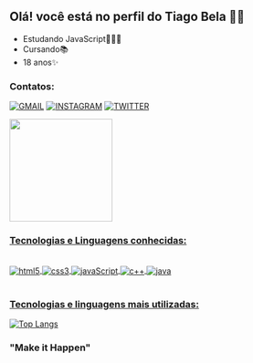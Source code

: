 ## Olá! você está no perfil do Tiago Bela 👋🏽
- Estudando JavaScript👨🏽‍💻
- Cursando📚
- 18 anos✨
### Contatos:
[![GMAIL](https://img.shields.io/badge/Gmail-D14836?style=for-the-badge&logo=gmail&logoColor=white)](https://mail.google.com/mail/u/0/#inbox)
[![INSTAGRAM](https://img.shields.io/badge/Instagram-E4405F?style=for-the-badge&logo=instagram&logoColor=white)](https://www.instagram.com/tiagobella.05/)
[![TWITTER](https://img.shields.io/badge/Twitter-1DA1F2?style=for-the-badge&logo=twitter&logoColor=white)](https://twitter.com/wtftsb_)
<div>
    <a href="https://github.com/tiago-sb">
    <img height="180em" src="https://github-readme-stats.vercel.app/api?username=tiago-sb&show_icons=true&theme=gruvbox"/>
</div>

### Tecnologias e Linguagens conhecidas:

<div style="display: inline_block"><br/>
    <img align="center" alt="html5" src="https://img.shields.io/badge/HTML5-E34F26?style=for-the-badge&logo=html5&logoColor=white">
    <img align="center" alt="css3" src="https://img.shields.io/badge/CSS3-1572B6?style=for-the-badge&logo=css3&logoColor=white">
    <img align="center" alt="javaScript" src="https://img.shields.io/badge/JavaScript-F7DF1E?style=for-the-badge&logo=javascript&logoColor=black">
    <img align="center" alt="c++" src="https://img.shields.io/badge/C%2B%2B-00599C?style=for-the-badge&logo=c%2B%2B&logoColor=white">
    <img align="center" alt="java" src="https://img.shields.io/badge/Java-ED8B00?style=for-the-badge&logo=java&logoColor=white">
</div><br/>

### Tecnologias e linguagens mais utilizadas:

[![Top Langs](https://github-readme-stats.vercel.app/api/top-langs/?username=tiago-sb)](https://github.com/tiago-sb/github-readme-stats)

### "Make it Happen"

